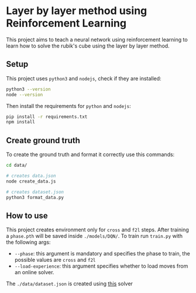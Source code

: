 # Layer by layer method using Reinforcement Learning
This project aims to teach a neural network using reinforcement learning to learn how to solve the rubik's cube using the layer by layer method.

## Setup
This project uses `python3` and `nodejs`, check if they are installed:
```bash
python3 --version
node --version
```
Then install the requirements for `python` and `nodejs`:
```bash
pip install -r requirements.txt
npm install
```

## Create ground truth
To create the ground truth and format it correctly use this commands:
```bash
cd data/

# creates data.json
node create_data.js

# creates dataset.json
python3 format_data.py
```

## How to use
This project creates environment only for `cross` and `f2l` steps. After training a `phase.pth` will be saved inside `./models/DQN/`. To train run `train.py` with the following args:
- `--phase`: this argument is mandatory and specifies the phase to train, the possible values are `cross` and `f2l`
- `--load-experience`: this argument specifies whether to load moves from an online solver.

The `./data/dataset.json` is created using [this](https://solverubikscube.com/) solver